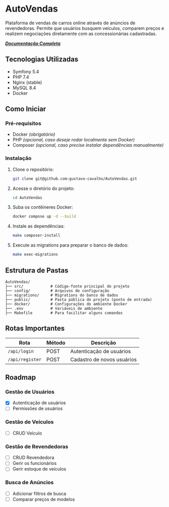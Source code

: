 # AutoVendas

Plataforma de vendas de carros online através de anúncios de revendedoras. Permite que usuários busquem veículos, comparem preços e realizem negociações diretamente com as concessionárias cadastradas.

_**[Documentação Completa](https://docs.google.com/document/d/1UAPpEU-ygud93wjtDnIpoNadS8VgZBNRoQ8BsskMQak/edit?usp=sharing)**_

## Tecnologias Utilizadas

- Symfony 5.4
- PHP 7.4
- Nginx (stable)
- MySQL 8.4
- Docker

## Como Iniciar

### Pré-requisitos

- Docker _(obrigatório)_
- PHP _(opcional, caso deseje rodar localmente sem Docker)_
- Composer _(opcional, caso precise instalar dependências manualmente)_

### Instalação

1. Clone o repositório:

   ```bash
   git clone git@github.com:gustavo-cavalho/AutoVendas.git
   ```

2. Acesse o diretório do projeto:

   ```bash
   cd AutoVendas
   ```

3. Suba os contêineres Docker:

   ```bash
   docker compose up -d --build
   ```

4. Instale as dependências:

   ```bash
   make composer-install
   ```

5. Execute as migrations para preparar o banco de dados:

   ```bash
   make exec-migrations
   ```

## Estrutura de Pastas

```plaintext
AutoVendas/
├── src/            # Código-fonte principal do projeto
├── config/         # Arquivos de configuração
├── migrations/     # Migrations do banco de dados
├── public/         # Pasta pública do projeto (ponto de entrada)
├── docker/         # Configurações do ambiente Docker
├── .env            # Variáveis de ambiente
├── Makefile        # Para facilitar alguns comandos
```

## Rotas Importantes

| Rota            | Método | Descrição                  |
| --------------- | ------ | -------------------------- |
| `/api/login`    | POST   | Autenticação de usuários   |
| `/api/register` | POST   | Cadastro de novos usuários |

## Roadmap

### Gestão de Usuários

- [x] Autenticação de usuários
- [ ] Permissões de usuários

### Gestão de Veículos

- [ ] CRUD Veículo

### Gestão de Revendedoras

- [ ] CRUD Revendedora
- [ ] Gerir os funcionários
- [ ] Gerir estoque de veículos

### Busca de Anúncios

- [ ] Adicionar filtros de busca
- [ ] Comparar preços de modelos
